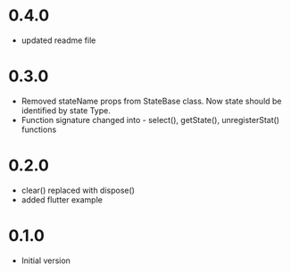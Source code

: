 # 0.4.0

- updated readme file

# 0.3.0

- Removed stateName props from StateBase class. Now state should be identified by state Type.
- Function signature changed into - select(), getState(), unregisterStat() functions

# 0.2.0

- clear() replaced with dispose()
- added flutter example

# 0.1.0

- Initial version
